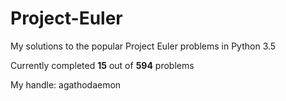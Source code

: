 # Project-Euler
My solutions to the popular Project Euler problems in Python 3.5

Currently completed __15__ out of __594__ problems

My handle: agathodaemon
